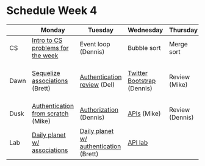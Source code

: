 # Schedule Week 4

|      | Monday | Tuesday | Wednesday | Thursday | Friday |
|------|------|-------|--------|---------|-------|
| CS   | [Intro to CS problems for the week](../warmups/week-04.md) | Event loop (Dennis) | Bubble sort | Merge sort | Quick sort  |
| Dawn | [Sequelize associations](../lectures/week-04/_1_monday/dawn) (Brett) | [Authentication review](https://github.com/sf-wdi-17/notes/tree/master/lectures/week-04/_2_tuesday/dawn) (Del) | [Twitter Bootstrap](../lectures/week-04/_3_wednesday/dusk) (Dennis) | Review (Mike) | Wireframing & Trello, [project intro](../projects/project-01/specs.md) (Dennis et al) |
| Dusk | [Authentication from scratch](https://github.com/sf-wdi-17/notes/tree/master/lectures/week-04/_1_monday/dusk) (Mike) | [Authorization](../lectures/week-04/_2_tuesday/dusk/README.md) (Dennis) |[APIs](https://github.com/sf-wdi-17/inclass_api) (Mike) | Review (Dennis) | Project start |
| Lab  | [Daily planet w/ associations](https://github.com/sf-wdi-17/express_labs/) | [Daily planet w/ authentication](https://github.com/sf-wdi-17/express_labs/) (Brett) | [API lab](https://github.com/sf-wdi-17/omdb_lab) |  |  |
